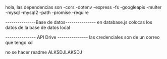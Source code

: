 hola, las dependencias son 
-cors
-dotenv
-express
-fs
-googleapis
-multer
-mysql
-mysql2
-path
-promise
-require

---------------Base de datos---------------
en database.js colocas los datos de la base de datos local

--------------- API Drive ---------------
las credenciales son de un correo que tengo xd


no se hacer readme ALKSDJLAKSDJ 
